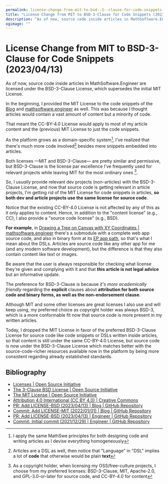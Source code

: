 ```yaml
---
permalink: license-change-from-mit-to-bsd--3--clause-for-code-snippets-2023-04-13
title: "License Change from MIT to BSD-3-Clause for Code Snippets (2023/04/13)"
description: "As of now, source code inside articles in MathSoftware.Engineer are licensed under the BSD-3-Clause License, which supersedes the initial MIT License."
ogimage: ""
---
```



<!-- Copyright (c) 2023 Tobias Briones. All rights reserved. -->
<!-- SPDX-License-Identifier: CC-BY-4.0 -->
<!-- This file is part of https://github.com/tobiasbriones/blog -->

# License Change from MIT to BSD-3-Clause for Code Snippets (2023/04/13)

As of now, source code inside articles in MathSoftware.Engineer are licensed
under the BSD-3-Clause License, which supersedes the initial MIT License.

In the beginning, I provided the MIT License to the code snippets of the
[Blog](/) and [mathsoftware.engineer](https://mathsoftware.engineer) as well.
This was because I thought articles would contain a vast amount of content but a
minority of code.

That meant the CC-BY-4.0 License would apply to most of my article content and
the (previous) MIT License to just the code snippets.

As the platform grows as a domain-specific system[^1], I've realized that
there's much more code involved[^2] besides mere snippets embedded into
articles.

[^1]: I apply the same MathSwe principles for both designing code and writing
    articles as I devise everything homogeneously

[^2]: Articles are a DSL as well, then notice that "Language" in "DSL" implies a
    lot of **code** that otherwise would be plain **text**

Both licenses —MIT and BSD-3-Clause— are pretty similar and permissive, but
BSD-3-Clause is the license par excellence I've frequently used for relevant
projects while leaving MIT for the most ordinary ones [^3].

[^3]: As a copyright holder, when licensing my OSS/free-culture projects, I 
    choose from my preferred licenses: BSD-3-Clause, MIT, Apache-2.0, and
    GPL-3.0-or-later for source code, and CC-BY-4.0 for content

So, I *usually* provide relevant dev projects (non-articles) with the
BSD-3-Clause License, and now that source code is getting relevant in article
projects, I'm getting rid of the MIT License for code snippets in articles, **so
both dev and article projects use the same license for source code**.

Notice that the existing CC-BY-4.0 License is not affected by any of this as it
only applies to content. Hence, in addition to the "content license" (e.g., CC),
I also provide a "source code license" (e.g., BSD).

**For example**, in
[Drawing a Tree on Canvas with XY Coordinates \| mathsoftware.engineer](https://mathsoftware.engineer/drawing-a-tree-on-canvas-with-xy-coordinates)
there's a submodule with a complete web app source code, and also in binary form
at its
[EP app path](https://mathsoftware.engineer/drawing-a-tree-on-canvas-with-xy-coordinates/mrm-solution-tree---ep/app),
so that's what I mean about the DSLs. Articles are source code like any other
app for me (and any modern software development), but the difference is that
they also contain content like text or images.

Be aware that the user is always responsible for checking what license they're
given and complying with it and that **this article is not legal advice** but an
informative update.

The preference for BSD-3-Clause is because *it's more academically friendly*
regarding the **explicit** clauses about **attribution for both source code and
binary forms, as well as the non-endorsement clause**.

Although MIT and some other licenses are great licenses I also use and will keep
using, my preferred choice as copyright holder was always BSD-3, which is a more
conformable fit now that source code is more present in my written articles.

Today, I dropped the MIT License in favor of the preferred BSD-3-Clause License
for source code like code snippets or DSLs written inside articles, so that
content is still under the same CC-BY-4.0 License, but source code is now under
the BSD-3-Clause License which matches better with the source-code-richer
resources available now in the platform by being more consistent regarding
already established standards.

## Bibliography

- [Licenses \| Open Source Initiative](https://opensource.org/license)
- [The 3-Clause BSD License \| Open Source Initiative](https://opensource.org/license/bsd-3-clause)
- [The MIT License \| Open Source Initiative](https://opensource.org/license/mit)
- [Attribution 4.0 International (CC BY 4.0) \| Creative Commons](https://creativecommons.org/licenses/by/4.0)
- [PR: Add LICENSE-BSD (2023/04/13) \| Blog \| GitHub Repository](https://github.com/tobiasbriones/blog/pull/31)
- [Commit: Add LICENSE-MIT (2022/01/01) \| Blog \| GitHub Repository](https://github.com/tobiasbriones/blog/commit/81b2d2fb17493ea8ce7487f5c4f1132deb2c57d3)
- [PR: Add LICENSE-BSD (2023/04/13) \| Engineer \| GitHub Repository](https://github.com/mathsoftware/engineer/pull/6)
- [Commit: Initial commit (2021/12/29) \| Engineer \| GitHub Repository](https://github.com/mathsoftware/engineer/commit/6186cd2190cfd72937829be1d97585bacb6249f4)






